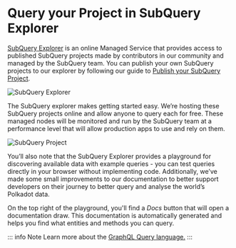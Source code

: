 # Query your Project in SubQuery Explorer

[SubQuery Explorer](https://explorer.subquery.network) is an online Managed Service that provides access to published SubQuery projects made by contributors in our community and managed by the SubQuery team. You can publish your own SubQuery projects to our explorer by following our guide to [Publish your SubQuery Project](../run_publish/publish.md).

![SubQuery Explorer](https://static.subquery.network/media/explorer/explorer-header.png)

The SubQuery explorer makes getting started easy. We’re hosting these SubQuery projects online and allow anyone to query each for free. These managed nodes will be monitored and run by the SubQuery team at a performance level that will allow production apps to use and rely on them.

![SubQuery Project](https://static.subquery.network/media/explorer/explorer-project.png)

You’ll also note that the SubQuery Explorer provides a playground for discovering available data with example queries - you can test queries directly in your browser without implementing code. Additionally, we’ve made some small improvements to our documentation to better support developers on their journey to better query and analyse the world’s Polkadot data.

On the top right of the playground, you'll find a _Docs_ button that will open a documentation draw. This documentation is automatically generated and helps you find what entities and methods you can query.

::: info Note
Learn more about the [GraphQL Query language.](./graphql.md)
:::
